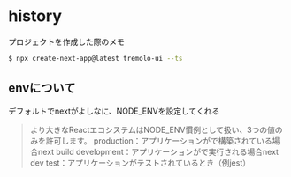 # history

プロジェクトを作成した際のメモ

```sh
$ npx create-next-app@latest tremolo-ui --ts
```

## envについて

デフォルトでnextがよしなに、NODE_ENVを設定してくれる

>より大きなReactエコシステムはNODE_ENV慣例として扱い、3つの値のみを許可します。
>production：アプリケーションがで構築されている場合next build
>development：アプリケーションがで実行される場合next dev
>test：アプリケーションがテストされているとき（例jest）